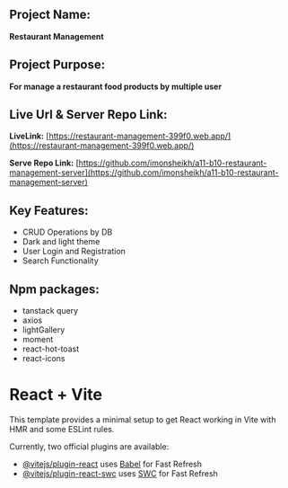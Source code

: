 ## Project Name: 
**Restaurant Management**

## Project Purpose: 
**For manage a restaurant food products by multiple user**

## Live Url & Server Repo Link: 
**LiveLink:** [https://restaurant-management-399f0.web.app/](https://restaurant-management-399f0.web.app/) 

**Serve Repo Link:** [https://github.com/imonsheikh/a11-b10-restaurant-management-server](https://github.com/imonsheikh/a11-b10-restaurant-management-server)

## Key Features: 

- CRUD Operations by DB
- Dark and light theme
- User Login and Registration
- Search Functionality

## Npm packages:
- tanstack query
- axios
- lightGallery
- moment
- react-hot-toast
- react-icons
# React + Vite

This template provides a minimal setup to get React working in Vite with HMR and some ESLint rules.

Currently, two official plugins are available:

- [@vitejs/plugin-react](https://github.com/vitejs/vite-plugin-react/blob/main/packages/plugin-react/README.md) uses [Babel](https://babeljs.io/) for Fast Refresh
- [@vitejs/plugin-react-swc](https://github.com/vitejs/vite-plugin-react-swc) uses [SWC](https://swc.rs/) for Fast Refresh

